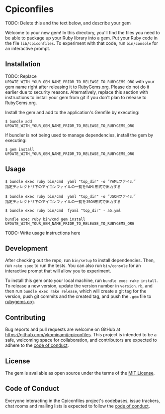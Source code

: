 # Cpiconfiles

TODO: Delete this and the text below, and describe your gem

Welcome to your new gem! In this directory, you'll find the files you need to be able to package up your Ruby library into a gem. Put your Ruby code in the file `lib/cpiconfiles`. To experiment with that code, run `bin/console` for an interactive prompt.

## Installation

TODO: Replace `UPDATE_WITH_YOUR_GEM_NAME_PRIOR_TO_RELEASE_TO_RUBYGEMS_ORG` with your gem name right after releasing it to RubyGems.org. Please do not do it earlier due to security reasons. Alternatively, replace this section with instructions to install your gem from git if you don't plan to release to RubyGems.org.

Install the gem and add to the application's Gemfile by executing:

    $ bundle add UPDATE_WITH_YOUR_GEM_NAME_PRIOR_TO_RELEASE_TO_RUBYGEMS_ORG

If bundler is not being used to manage dependencies, install the gem by executing:

    $ gem install UPDATE_WITH_YOUR_GEM_NAME_PRIOR_TO_RELEASE_TO_RUBYGEMS_ORG

## Usage

    $ bundle exec ruby bin/cmd  yaml "top_dir" -o ”YAMLファイル”
    指定ディレクトリ下のアイコンファイルの一覧をYAML形式で出力する

    $ bundle exec ruby bin/cmd  yaml "top_dir" -o ”JSONファイル”
    指定ディレクトリ下のアイコンファイルの一覧をJSON形式で出力する

    $ bundle exec ruby bin/cmd  fyaml "top_dir" - a5.yml

    bundle exec ruby bin/cmd gem install UPDATE_WITH_YOUR_GEM_NAME_PRIOR_TO_RELEASE_TO_RUBYGEMS_ORG

TODO: Write usage instructions here

## Development

After checking out the repo, run `bin/setup` to install dependencies. Then, run `rake spec` to run the tests. You can also run `bin/console` for an interactive prompt that will allow you to experiment.

To install this gem onto your local machine, run `bundle exec rake install`. To release a new version, update the version number in `version.rb`, and then run `bundle exec rake release`, which will create a git tag for the version, push git commits and the created tag, and push the `.gem` file to [rubygems.org](https://rubygems.org).

## Contributing

Bug reports and pull requests are welcome on GitHub at https://github.com/ykominami/cpiconfiles. This project is intended to be a safe, welcoming space for collaboration, and contributors are expected to adhere to the [code of conduct](https://github.com/ykominami/cpiconfiles/blob/main/CODE_OF_CONDUCT.md).

## License

The gem is available as open source under the terms of the [MIT License](https://opensource.org/licenses/MIT).

## Code of Conduct

Everyone interacting in the Cpiconfiles project's codebases, issue trackers, chat rooms and mailing lists is expected to follow the [code of conduct](https://github.com/ykominami/cpiconfiles/blob/main/CODE_OF_CONDUCT.md).
